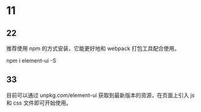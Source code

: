 # 11

## 22

推荐使用 npm 的方式安装，它能更好地和 webpack 打包工具配合使用。


npm i element-ui -S


## 33
目前可以通过 unpkg.com/element-ui 获取到最新版本的资源，在页面上引入 js 和 css 文件即可开始使用。


<!-- 引入样式 -->
<link rel="stylesheet" href="https://unpkg.com/element-ui/lib/theme-chalk/index.css">
<!-- 引入组件库 -->
<script src="https://unpkg.com/element-ui/lib/index.js"></script>
